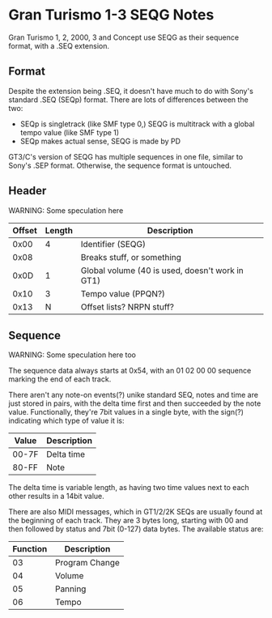 Gran Turismo 1-3 SEQG Notes
===========================
Gran Turismo 1, 2, 2000, 3 and Concept use SEQG as their sequence format, with a .SEQ extension.

Format
------

Despite the extension being .SEQ, it doesn't have much to do with Sony's standard .SEQ (SEQp) format. There are lots of differences between the two:
- SEQp is singletrack (like SMF type 0,) SEQG is multitrack with a global tempo value (like SMF type 1)
- SEQp makes actual sense, SEQG is made by PD

GT3/C's version of SEQG has multiple sequences in one file, similar to Sony's .SEP format. Otherwise, the sequence format is untouched.

Header
------

WARNING: Some speculation here

|Offset|Length|Description                                    |
|------|------|-----------------------------------------------|
|  0x00|     4|Identifier (SEQG)                              |
|  0x08|      |Breaks stuff, or something                     |
|  0x0D|     1|Global volume (40 is used, doesn't work in GT1)|
|  0x10|     3|Tempo value (PPQN?)                            |
|  0x13|     N|Offset lists? NRPN stuff?                      |

Sequence
--------

WARNING: Some speculation here too

The sequence data always starts at 0x54, with an 01 02 00 00 sequence marking the end of each track.

There aren't any note-on events(?) unike standard SEQ, notes and time are just stored in pairs, with the delta time first and then succeeded by the note value. Functionally, they're 7bit values in a single byte, with the sign(?) indicating which type of value it is:

|Value|Description|
|-----|-----------|
|00-7F|Delta time |
|80-FF|Note       |

The delta time is variable length, as having two time values next to each other results in a 14bit value.

There are also MIDI messages, which in GT1/2/2K SEQs are usually found at the beginning of each track. They are 3 bytes long, starting with 00 and then followed by status and 7bit (0-127) data bytes. The available status are:

|Function|Description    |
|--------|---------------|
|03      |Program Change |
|04      |Volume         |
|05      |Panning        |
|06      |Tempo          |
